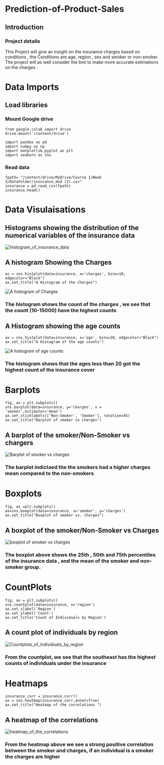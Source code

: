 # Prediction-of-Product-Sales
## Introduction
### Project details
This Project will give an insight on the insurance charges based on conditions , 
the Conditions are age, region , sex  and smoker or non-smoker. The project will as well consider the bmi to make more accurate estimations on the charges .

# Data Imports
## Load libraries
### Mount Google drive
```
from google.colab import drive
drive.mount('/content/drive')
```

```
import pandas as pd
import numpy as np
import matplotlib.pyplot as plt
import seaborn as sns
```
### Read data
```
fpath= "/content/drive/MyDrive/Course 1/Week 3/DataFolder/insurance_mod (1).csv"
insurance = pd.read_csv(fpath)
insurance.head()
```

# Data Visulaisations
## Histograms showing the distribution of the numerical variables of the insurance data

![histogram_of_insurance_data](https://github.com/othinAbbey/Prediction-of-Product-Sales/assets/117769358/f872d8e1-8eaa-4527-a875-7e07f250de61)

##  A histogram Showing the Charges
```
ax = sns.histplot(data=insurance, x='charges', bins=10, edgecolor="Black")
ax.set_title("A Histogram of the Charges")
```
![A histogram of Charges](https://github.com/othinAbbey/Prediction-of-Product-Sales/assets/117769358/4d0468dc-a0bf-4eb1-b7bc-8a56f8f25484)
### The histogram shows the count of the charges , we see that the count (10-15000) have the highest counts

##  A Histogram showing the age counts 
```
ax = sns.histplot(data=insurance, x='age', bins=20, edgecolor="Black")
ax.set_title("A Histogram of the age counts")
```
![A histogram of age counts](https://github.com/othinAbbey/Prediction-of-Product-Sales/assets/117769358/5ed055e4-a277-4901-8a5b-5a8b23d07d36)
 ### The histogram shows that the ages less than 20 got the highest count of the insurance cover

# Barplots
```
fig, ax = plt.subplots()
sns.barplot(data=insurance, y='charges', x = 'smoker',estimator='mean')
ax.set_xticklabels(['Non-Smoker', 'Smoker'], rotation=45)
ax.set_title("Barplot of smoker vs charges")
```
## A barplot of the smoker/Non-Smoker vs chargers
![Barplot of smoker vs charges](https://github.com/othinAbbey/Prediction-of-Product-Sales/assets/117769358/c128f69f-9337-4166-b596-2ebf14a2a14a)
### The barplot indictaed the the smokers had a higher charges mean compared to the non-smokers

# Boxplots
```
fig, ax =plt.subplots()
ax=sns.boxplot(data=insurance, x='smoker', y='charges')
ax.set_title("Boxplot of smoker vs. charges")
```
## A boxplot of the smoker/Non-Smoker vs Charges
![boxplot of smoker vs charges](https://github.com/othinAbbey/Prediction-of-Product-Sales/assets/117769358/22ad99e8-ea95-47c1-9c60-d8757770ab39)
###  The boxplot above shows the 25th , 50th and 75th percentiles of the insurance data , and the mean of the smoker and non-smoker group.

# CountPlots
```
fig, ax = plt.subplots()
sns.countplot(data=insurance, x='region')
ax.set_xlabel('Region')
ax.set_ylabel('Count')
ax.set_title('Count of Individuals by Region')
```
##  A count plot of individuals by region

![Countplots_of_individuals_by_region](https://github.com/othinAbbey/Prediction-of-Product-Sales/assets/117769358/7204b7b8-a8a6-40d4-b3bb-9799846ab7f7)
 ### From the countplot, we see that the southeast has the highest counts of individuals under the insurance

# Heatmaps
```
insurance_corr = insurance.corr()
ax = sns.heatmap(insurance_corr,annot=True)
ax.set_title("Heatmap of the correlations ")
```
## A heatmap of the correlations 
![heatmap_of_the_correlations](https://github.com/othinAbbey/Prediction-of-Product-Sales/assets/117769358/67619d24-b541-4f41-8e56-29a8c7dcb5fe)

### From the heatmap above we see a strong positive correlation between the smoker and charges, if an individual is a smoker the charges are higher

